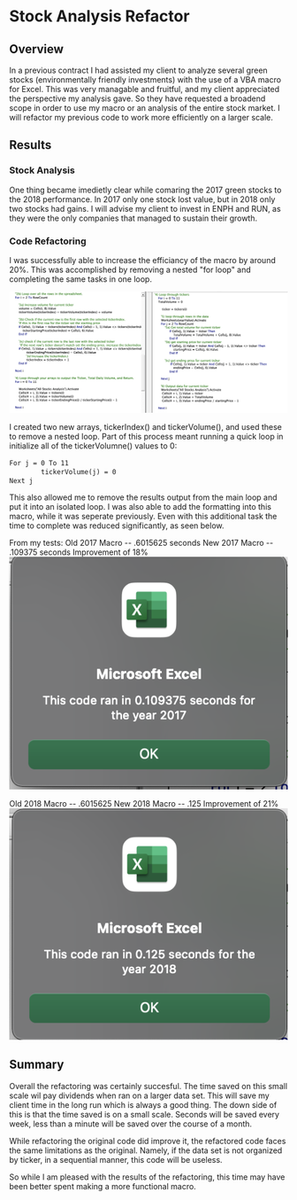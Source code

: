 # Stock Analysis Refactor

## Overview

In a previous contract I had assisted my client to analyze several green stocks (environmentally friendly investments) with the use of a VBA macro for Excel. This was very managable and fruitful, and my client appreciated the perspective my analysis gave. So they have requested a broadend scope in order to use my macro or an analysis of the entire stock market. I will refactor my previous code to work more efficiently on a larger scale.

## Results

### Stock Analysis

One thing became imedietly clear while comaring the 2017 green stocks to the 2018 performance. In 2017 only one stock lost value, but in 2018 only two stocks had gains. I will advise my client to invest in ENPH and RUN, as they were the only companies that managed to sustain their growth. 

### Code Refactoring

I was successfully able to increase the efficiancy of the macro by around 20%. This was accomplished by removing a nested "for loop" and completing the same tasks in one loop. 

![New Code/Old Code](https://github.com/Olibabba/Week2_Excel_HW/blob/main/resources/Screen%20Shot%202022-04-09%20at%2010.12.54%20PM.png)

I created two new arrays, tickerIndex() and tickerVolume(), and used these to remove a nested loop. Part of this process meant running a quick loop in initialize all of the tickerVolumne() values to 0:
```
For j = 0 To 11
        tickerVolume(j) = 0
Next j
```

This also allowed me to remove the results output from the main loop and put it into an isolated loop. I was also able to add the formatting into this macro, while it was seperate previously. Even with this additional task the time to complete was reduced significantly, as seen below.

From my tests:
Old 2017 Macro -- .6015625 seconds
New 2017 Macro -- .109375 seconds
Improvement of 18%
![2017 Macro Performance](https://github.com/Olibabba/Week2_Excel_HW/blob/main/resources/VBA_Challenge_2017.png)

Old 2018 Macro -- .6015625
New 2018 Macro -- .125
Improvement of 21%
![2018 Macro Performance](https://github.com/Olibabba/Week2_Excel_HW/blob/main/resources/VBA_Challenge_2018.png)



## Summary

Overall the refactoring was certainly succesful. The time saved on this small scale wil pay dividends when ran on a larger data set. This will save my client time in the long run which is always a good thing. The down side of this is that the time saved is on a small scale. Seconds will be saved every week, less than a minute will be saved over the course of a month. 

While refactoring the original code did improve it, the refactored code faces the same limitations as the original. Namely, if the data set is not organized by ticker, in a sequential manner, this code will be useless.

So while I am pleased with the results of the refactoring, this time may have been better spent making a more functional macro.